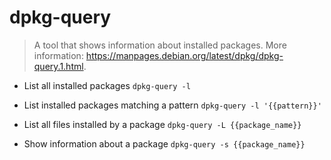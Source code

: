 # dpkg-query
> A tool that shows information about installed packages.
> More information: <https://manpages.debian.org/latest/dpkg/dpkg-query.1.html>.

- List all installed packages
`dpkg-query -l`

- List installed packages matching a pattern
`dpkg-query -l '{{pattern}}'`

- List all files installed by a package
`dpkg-query -L {{package_name}}`

- Show information about a package
`dpkg-query -s {{package_name}}`
